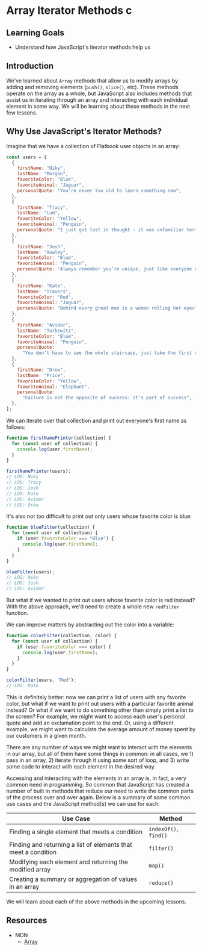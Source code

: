 # Array Iterator Methods c

## Learning Goals

- Understand how JavaScript's iterator methods help us

## Introduction

We've learned about `Array` methods that allow us to modify arrays by adding and
removing elements (`push()`, `slice()`, etc). These methods operate on the array
as a whole, but JavaScript also includes methods that assist us in iterating
through an array and interacting with each individual element in some way. We
will be learning about these methods in the next few lessons.

## Why Use JavaScript's Iterator Methods?

Imagine that we have a collection of Flatbook user objects in an array:

```js
const users = [
  {
    firstName: "Niky",
    lastName: "Morgan",
    favoriteColor: "Blue",
    favoriteAnimal: "Jaguar",
    personalQuote: "You're never too old to learn something new",
  },
  {
    firstName: "Tracy",
    lastName: "Lum",
    favoriteColor: "Yellow",
    favoriteAnimal: "Penguin",
    personalQuote: "I just got lost in thought - it was unfamiliar territory",
  },
  {
    firstName: "Josh",
    lastName: "Rowley",
    favoriteColor: "Blue",
    favoriteAnimal: "Penguin",
    personalQuote: "Always remember you’re unique, just like everyone else",
  },
  {
    firstName: "Kate",
    lastName: "Travers",
    favoriteColor: "Red",
    favoriteAnimal: "Jaguar",
    personalQuote: "Behind every great man is a woman rolling her eyes",
  },
  {
    firstName: "Avidor",
    lastName: "Turkewitz",
    favoriteColor: "Blue",
    favoriteAnimal: "Penguin",
    personalQuote:
      "You don’t have to see the whole staircase, just take the first step",
  },
  {
    firstName: "Drew",
    lastName: "Price",
    favoriteColor: "Yellow",
    favoriteAnimal: "Elephant",
    personalQuote:
      "Failure is not the opposite of success: it’s part of success",
  },
];
```

We can iterate over that collection and print out everyone's first name as
follows:

```js
function firstNamePrinter(collection) {
  for (const user of collection) {
    console.log(user.firstName);
  }
}

firstNamePrinter(users);
// LOG: Niky
// LOG: Tracy
// LOG: Josh
// LOG: Kate
// LOG: Avidor
// LOG: Drew
```

It's also not too difficult to print out only users whose favorite color is
blue:

```js
function blueFilter(collection) {
  for (const user of collection) {
    if (user.favoriteColor === "Blue") {
      console.log(user.firstName);
    }
  }
}

blueFilter(users);
// LOG: Niky
// LOG: Josh
// LOG: Avidor
```

But what if we wanted to print out users whose favorite color is red instead?
With the above approach, we'd need to create a whole new `redFilter` function.

We can improve matters by abstracting out the color into a variable:

```js
function colorFilter(collection, color) {
  for (const user of collection) {
    if (user.favoriteColor === color) {
      console.log(user.firstName);
    }
  }
}

colorFilter(users, "Red");
// LOG: Kate
```

This is definitely better: now we can print a list of users with any favorite
color, but what if we want to print out users with a particular favorite animal
instead? Or what if we want to do something other than simply print a list to
the screen? For example, we might want to access each user's personal quote and
add an exclamation point to the end. Or, using a different example, we might
want to calculate the average amount of money spent by our customers in a given
month.

There are any number of ways we might want to interact with the elements in our
array, but all of them have some things in common: in all cases, we 1) pass in
an array, 2) iterate through it using some sort of loop, and 3) write some code
to interact with each element in the desired way.

Accessing and interacting with the elements in an array is, in fact, a very
common need in programming. So common that JavaScript has created a number of
built in methods that reduce our need to write the common parts of the process
over and over again. Below is a summary of some common use cases and the
JavaScript method(s) we can use for each:

| Use Case                                                       | Method                |
| -------------------------------------------------------------- | --------------------- |
| Finding a single element that meets a condition                | `indexOf()`, `find()` |
| Finding and returning a list of elements that meet a condition | `filter()`            |
| Modifying each element and returning the modified array        | `map()`               |
| Creating a summary or aggregation of values in an array        | `reduce()`            |

We will learn about each of the above methods in the upcoming lessons.

## Resources

- MDN
  - [Array](https://developer.mozilla.org/en-US/docs/Web/JavaScript/Reference/Global_Objects/Array)
